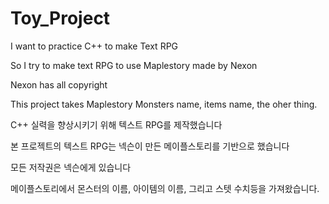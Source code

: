 # Toy_Project
I want to practice C++ to make Text RPG

So I try to make text RPG to use Maplestory made by Nexon

Nexon has all copyright

This project takes Maplestory Monsters name, items name, the oher thing.

C++ 실력을 향상시키기 위해 텍스트 RPG를 제작했습니다

본 프로젝트의 텍스트 RPG는 넥슨이 만든 메이플스토리를 기반으로 했습니다

모든 저작권은 넥슨에게 있습니다

메이플스토리에서 몬스터의 이름, 아이템의 이름, 그리고 스텟 수치등을 가져왔습니다.
